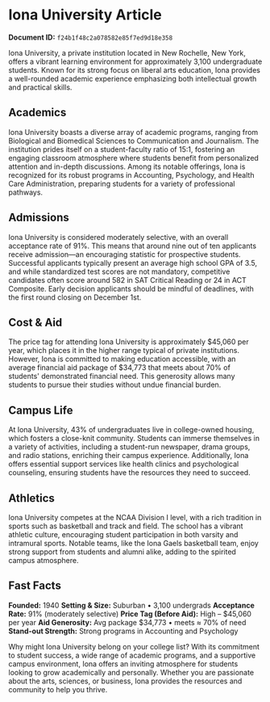 # Iona University Article

**Document ID:** `f24b1f48c2a078582e85f7ed9d18e358`

Iona University, a private institution located in New Rochelle, New York, offers a vibrant learning environment for approximately 3,100 undergraduate students. Known for its strong focus on liberal arts education, Iona provides a well-rounded academic experience emphasizing both intellectual growth and practical skills.

## Academics
Iona University boasts a diverse array of academic programs, ranging from Biological and Biomedical Sciences to Communication and Journalism. The institution prides itself on a student-faculty ratio of 15:1, fostering an engaging classroom atmosphere where students benefit from personalized attention and in-depth discussions. Among its notable offerings, Iona is recognized for its robust programs in Accounting, Psychology, and Health Care Administration, preparing students for a variety of professional pathways.

## Admissions
Iona University is considered moderately selective, with an overall acceptance rate of 91%. This means that around nine out of ten applicants receive admission—an encouraging statistic for prospective students. Successful applicants typically present an average high school GPA of 3.5, and while standardized test scores are not mandatory, competitive candidates often score around 582 in SAT Critical Reading or 24 in ACT Composite. Early decision applicants should be mindful of deadlines, with the first round closing on December 1st.

## Cost & Aid
The price tag for attending Iona University is approximately $45,060 per year, which places it in the higher range typical of private institutions. However, Iona is committed to making education accessible, with an average financial aid package of $34,773 that meets about 70% of students' demonstrated financial need. This generosity allows many students to pursue their studies without undue financial burden.

## Campus Life
At Iona University, 43% of undergraduates live in college-owned housing, which fosters a close-knit community. Students can immerse themselves in a variety of activities, including a student-run newspaper, drama groups, and radio stations, enriching their campus experience. Additionally, Iona offers essential support services like health clinics and psychological counseling, ensuring students have the resources they need to succeed.

## Athletics
Iona University competes at the NCAA Division I level, with a rich tradition in sports such as basketball and track and field. The school has a vibrant athletic culture, encouraging student participation in both varsity and intramural sports. Notable teams, like the Iona Gaels basketball team, enjoy strong support from students and alumni alike, adding to the spirited campus atmosphere.

## Fast Facts
**Founded:** 1940
**Setting & Size:** Suburban • 3,100 undergrads
**Acceptance Rate:** 91% (moderately selective)
**Price Tag (Before Aid):** High – $45,060 per year
**Aid Generosity:** Avg package $34,773 • meets ≈ 70% of need
**Stand-out Strength:** Strong programs in Accounting and Psychology

Why might Iona University belong on your college list? With its commitment to student success, a wide range of academic programs, and a supportive campus environment, Iona offers an inviting atmosphere for students looking to grow academically and personally. Whether you are passionate about the arts, sciences, or business, Iona provides the resources and community to help you thrive.
